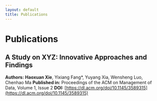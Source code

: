 ```yaml
---
layout: default
title: Publications
---
```


# Publications

## A Study on XYZ: Innovative Approaches and Findings
**Authors:** **Haoxuan Xie**, Yixiang Fang*, Yuyang Xia, Wensheng Luo, Chenhao Ma
**Published in:** Proceedings of the ACM on Management of Data, Volume 1, Issue 2
**DOI:** [https://dl.acm.org/doi/10.1145/3589315](https://dl.acm.org/doi/10.1145/3589315)
